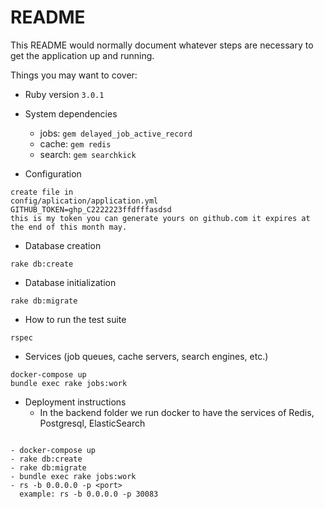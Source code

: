# README

This README would normally document whatever steps are necessary to get the
application up and running.

Things you may want to cover:

* Ruby version `3.0.1`

* System dependencies
 
  * jobs: ```gem delayed_job_active_record```
  * cache: ```gem redis```
  * search: ```gem searchkick```


* Configuration

```
create file in
config/aplication/application.yml
GITHUB_TOKEN=ghp_C2222223ffdfffasdsd
this is my token you can generate yours on github.com it expires at the end of this month may.
```

* Database creation
```
rake db:create
```

* Database initialization
```
rake db:migrate
```
* How to run the test suite
```
rspec
```
* Services (job queues, cache servers, search engines, etc.)
```
docker-compose up
bundle exec rake jobs:work
```
* Deployment instructions
   * In the backend folder
we run docker to have the services of Redis, Postgresql, ElasticSearch
```

- docker-compose up
- rake db:create
- rake db:migrate
- bundle exec rake jobs:work
- rs -b 0.0.0.0 -p <port>
  example: rs -b 0.0.0.0 -p 30083

```
